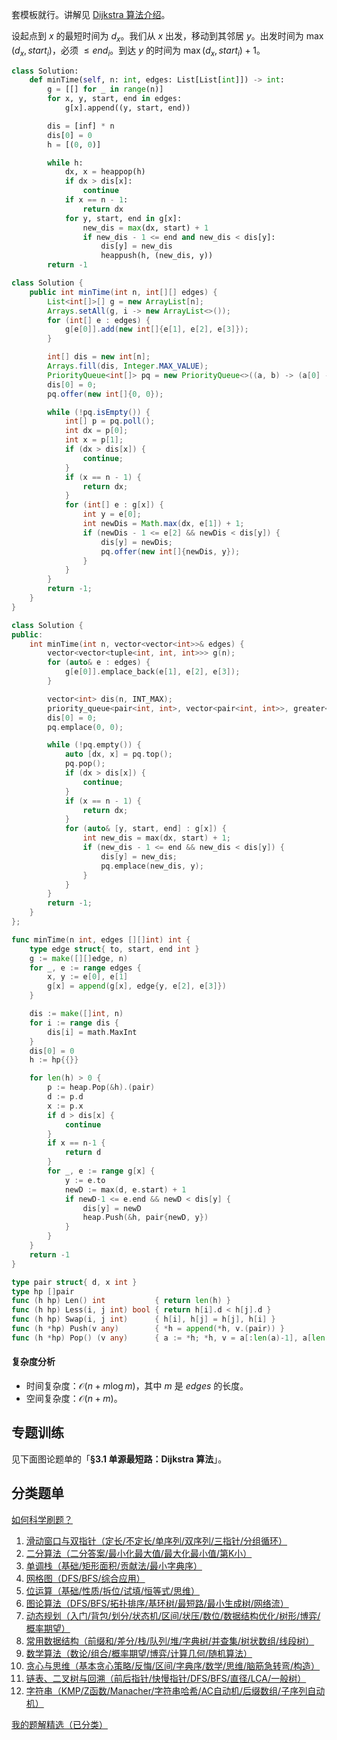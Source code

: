 套模板就行。讲解见 [Dijkstra 算法介绍](https://leetcode.cn/problems/network-delay-time/solution/liang-chong-dijkstra-xie-fa-fu-ti-dan-py-ooe8/)。

设起点到 $x$ 的最短时间为 $d_x$。我们从 $x$ 出发，移动到其邻居 $y$。出发时间为 $\max(d_x, \textit{start}_i)$，必须 $\le \textit{end}_i$。到达 $y$ 的时间为 $\max(d_x, \textit{start}_i)+1$。

```py [sol-Python3]
class Solution:
    def minTime(self, n: int, edges: List[List[int]]) -> int:
        g = [[] for _ in range(n)]
        for x, y, start, end in edges:
            g[x].append((y, start, end))

        dis = [inf] * n
        dis[0] = 0
        h = [(0, 0)]

        while h:
            dx, x = heappop(h)
            if dx > dis[x]:
                continue
            if x == n - 1:
                return dx
            for y, start, end in g[x]:
                new_dis = max(dx, start) + 1
                if new_dis - 1 <= end and new_dis < dis[y]:
                    dis[y] = new_dis
                    heappush(h, (new_dis, y))
        return -1
```

```java [sol-Java]
class Solution {
    public int minTime(int n, int[][] edges) {
        List<int[]>[] g = new ArrayList[n];
        Arrays.setAll(g, i -> new ArrayList<>());
        for (int[] e : edges) {
            g[e[0]].add(new int[]{e[1], e[2], e[3]});
        }

        int[] dis = new int[n];
        Arrays.fill(dis, Integer.MAX_VALUE);
        PriorityQueue<int[]> pq = new PriorityQueue<>((a, b) -> (a[0] - b[0]));
        dis[0] = 0;
        pq.offer(new int[]{0, 0});

        while (!pq.isEmpty()) {
            int[] p = pq.poll();
            int dx = p[0];
            int x = p[1];
            if (dx > dis[x]) {
                continue;
            }
            if (x == n - 1) {
                return dx;
            }
            for (int[] e : g[x]) {
                int y = e[0];
                int newDis = Math.max(dx, e[1]) + 1;
                if (newDis - 1 <= e[2] && newDis < dis[y]) {
                    dis[y] = newDis;
                    pq.offer(new int[]{newDis, y});
                }
            }
        }
        return -1;
    }
}
```

```cpp [sol-C++]
class Solution {
public:
    int minTime(int n, vector<vector<int>>& edges) {
        vector<vector<tuple<int, int, int>>> g(n);
        for (auto& e : edges) {
            g[e[0]].emplace_back(e[1], e[2], e[3]);
        }

        vector<int> dis(n, INT_MAX);
        priority_queue<pair<int, int>, vector<pair<int, int>>, greater<>> pq;
        dis[0] = 0;
        pq.emplace(0, 0);

        while (!pq.empty()) {
            auto [dx, x] = pq.top();
            pq.pop();
            if (dx > dis[x]) {
                continue;
            }
            if (x == n - 1) {
                return dx;
            }
            for (auto& [y, start, end] : g[x]) {
                int new_dis = max(dx, start) + 1;
                if (new_dis - 1 <= end && new_dis < dis[y]) {
                    dis[y] = new_dis;
                    pq.emplace(new_dis, y);
                }
            }
        }
        return -1;
    }
};
```

```go [sol-Go]
func minTime(n int, edges [][]int) int {
	type edge struct{ to, start, end int }
	g := make([][]edge, n)
	for _, e := range edges {
		x, y := e[0], e[1]
		g[x] = append(g[x], edge{y, e[2], e[3]})
	}

	dis := make([]int, n)
	for i := range dis {
		dis[i] = math.MaxInt
	}
	dis[0] = 0
	h := hp{{}}

	for len(h) > 0 {
		p := heap.Pop(&h).(pair)
		d := p.d
		x := p.x
		if d > dis[x] {
			continue
		}
		if x == n-1 {
			return d
		}
		for _, e := range g[x] {
			y := e.to
			newD := max(d, e.start) + 1
			if newD-1 <= e.end && newD < dis[y] {
				dis[y] = newD
				heap.Push(&h, pair{newD, y})
			}
		}
	}
	return -1
}

type pair struct{ d, x int }
type hp []pair
func (h hp) Len() int           { return len(h) }
func (h hp) Less(i, j int) bool { return h[i].d < h[j].d }
func (h hp) Swap(i, j int)      { h[i], h[j] = h[j], h[i] }
func (h *hp) Push(v any)        { *h = append(*h, v.(pair)) }
func (h *hp) Pop() (v any)      { a := *h; *h, v = a[:len(a)-1], a[len(a)-1]; return }
```

#### 复杂度分析

- 时间复杂度：$\mathcal{O}(n + m\log m)$，其中 $m$ 是 $\textit{edges}$ 的长度。
- 空间复杂度：$\mathcal{O}(n+m)$。

## 专题训练

见下面图论题单的「**§3.1 单源最短路：Dijkstra 算法**」。

## 分类题单

[如何科学刷题？](https://leetcode.cn/circle/discuss/RvFUtj/)

1. [滑动窗口与双指针（定长/不定长/单序列/双序列/三指针/分组循环）](https://leetcode.cn/circle/discuss/0viNMK/)
2. [二分算法（二分答案/最小化最大值/最大化最小值/第K小）](https://leetcode.cn/circle/discuss/SqopEo/)
3. [单调栈（基础/矩形面积/贡献法/最小字典序）](https://leetcode.cn/circle/discuss/9oZFK9/)
4. [网格图（DFS/BFS/综合应用）](https://leetcode.cn/circle/discuss/YiXPXW/)
5. [位运算（基础/性质/拆位/试填/恒等式/思维）](https://leetcode.cn/circle/discuss/dHn9Vk/)
6. [图论算法（DFS/BFS/拓扑排序/基环树/最短路/最小生成树/网络流）](https://leetcode.cn/circle/discuss/01LUak/)
7. [动态规划（入门/背包/划分/状态机/区间/状压/数位/数据结构优化/树形/博弈/概率期望）](https://leetcode.cn/circle/discuss/tXLS3i/)
8. [常用数据结构（前缀和/差分/栈/队列/堆/字典树/并查集/树状数组/线段树）](https://leetcode.cn/circle/discuss/mOr1u6/)
9. [数学算法（数论/组合/概率期望/博弈/计算几何/随机算法）](https://leetcode.cn/circle/discuss/IYT3ss/)
10. [贪心与思维（基本贪心策略/反悔/区间/字典序/数学/思维/脑筋急转弯/构造）](https://leetcode.cn/circle/discuss/g6KTKL/)
11. [链表、二叉树与回溯（前后指针/快慢指针/DFS/BFS/直径/LCA/一般树）](https://leetcode.cn/circle/discuss/K0n2gO/)
12. [字符串（KMP/Z函数/Manacher/字符串哈希/AC自动机/后缀数组/子序列自动机）](https://leetcode.cn/circle/discuss/SJFwQI/)

[我的题解精选（已分类）](https://github.com/EndlessCheng/codeforces-go/blob/master/leetcode/SOLUTIONS.md)

